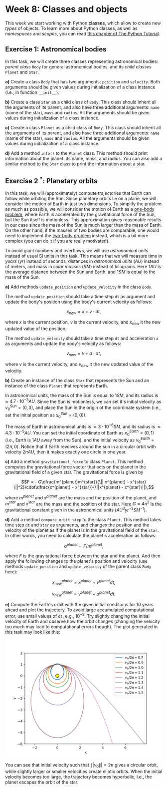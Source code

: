 # Week 8: Classes and objects


This week we start working with Python **classes**, which allow to create new *types* of objects. To learn more about Python classes, as well as *namespaces* and *scopes*, you can read [this chapter of The Python Tutorial](https://docs.python.org/3/tutorial/classes.html).

## Exercise 1: Astronomical bodies

In this task, we will create three classes representing astronomical bodies: *parent class* ```Body``` for general astronomical bodies, and its *child classes* ```Planet``` and ```Star```.

**a)** Create a class ```Body``` that has two arguments: ```position``` and ```velocity```. Both arguments should be given values during initialization of a class instance (i.e., in function ```__init__```).

**b)** Create a class ```Star``` as a child class of ```Body```. This class should inherit all the arguments of its parent, and also have three additional arguments: ```name``` (name of the star), ```mass``` and ```radius```. All the arguments should be given values during initialization of a class instance.

**c)** Create a class ```Planet``` as a child class of ```Body```. This class should inherit all the arguments of its parent, and also have three additional arguments: ```name``` (name of the star), ```mass``` and ```radius```. All the arguments should be given values during initialization of a class instance.

**d)** Add a method ```info()``` to the ```Planet``` class. This method should print information about the planet: its name, mass, and radius. You can also add a similar method to the ```Star``` class to print the information about a star.

## Exercise 2 $^*$: Planetary orbits

In this task, we will (approximately) compute trajectories that Earth can follow while orbiting the Sun. Since planetary orbits lie on a plane, we will consider the motion of Earth in just two dimensions. To simplify the problem as much as possible, we will consider the motion of Earth as a [one-body problem](https://en.wikipedia.org/wiki/Classical_central-force_problem), where Earth is accelerated by the gravitational force of the Sun, but the Sun itself is motionless. This approximation gives reasonable results in our case since the mass of the Sun is much larger than the mass of Earth. On the other hand, if the masses of two bodies are comparable, one would need to implement the [two-body problem](https://en.wikipedia.org/wiki/Two-body_problem) instead, which is a bit more complex (you can do it if you are really motivated). 

To avoid giant numbers and overflows, we will use *astronomical units* instead of usual SI units in this task. This means that we will measure time in *years* ($yr$) instead of seconds, distances in *astronomical units* ($AU$) instead of meters, and mass in *solar masses* ($SM$) instead of kilograms. Here $1 AU$ is the average distance between the Sun and Earth, and $1 SM$ is equal to the mass of the Sun.

**a)** Add methods ```update_position``` and ```update_velocity``` in the class ```Body```. 

The method ```update_position``` should take a time step ```dt``` as argument and update the body's position using the body's current velocity as follows:

$$x_{new} = x + v\cdot dt,$$

where $x$ is the current position, $v$ is the current velocity, and $x_{new}$ it the new updated value of the position. 

The method ```update_velocity``` should take a time step ```dt``` and acceleration ```a``` as arguments and update the body's velocity as follows:

$$v_{new} = v + a\cdot dt,$$

where $v$ is the current velocity, and $v_{new}$ it the new updated value of the velocity. 

**b)** Create an instance of the class ```Star``` that represents the Sun and an instance of the class ```Planet``` that represents Earth. 

In  astronomical units, the mass of the Sun is equal to $1 SM$, and its radius is $\approx 4.7\cdot 10^{-3} AU$. Since the Sun is motionless, we can set it's initial velocity as $v^{Sun}_0 =(0,0)$, and place the Sun in the origin of the coordinate system (i.e., set the initial position as $x^{Sun}_0=(0,0)$).

The mass of Earth in astronomical units is $\approx 3\cdot 10^{-6}SM$, and its radius is $\approx 4.3\cdot 10^{-5}AU$. You can set the initial coordinate of Earth as $x_0^{Earth}=(0,1)$ (i.e., Earth is $1AU$ away from the Sun), and the initial velocity as $v_0^{Earth}=(2\pi,0)$. Notice that if Earth revolves around the sun in a circular orbit with velocity $2\pi AU$, then it makes exactly one circle in one year.

**c)** Add a method ```gravitational_force``` to class ```Planet```. This method computes the gravitational force vector that acts on the planet in the gravitational field of a given star. The gravitational force is given by

$$F = - G\dfrac{m^{planet}m^{star}}{\|| x^{planet} - x^{star} \||^2}\cdot\dfrac{x^{planet} - x^{star}}{\||x^{planet} - x^{star}\||},$$

where $m^{planet}$ and $x^{planet}$ are the mass and the position of the planet, and $m^{star}$ and $x^{star}$ are the mass and the position of the star. Here $G=4\pi^2$ is the gravitational constant given in the astronomical units $(AU^{3}yr^{-2}SM^{-1})$.

**d)** Add a method ```compute_orbit_step``` to the class ```Planet```. This method takes time step ```dt``` and ```star``` as arguments, and changes the position and the velocity of the planet as if the planet is in the gravitational field of the ```star```. In other words, you need to calculate the planet's acceleration as follows:

$$a^{planet} = F/m^{planet},$$

where $F$ is the gravitational force between the star and the planet. And then apply the following changes to the planet's position and velocity (use methods ```update_position``` and ```update_velocity``` of the parent class ```Body``` here):

$$x^{planet}_{new} = x^{planet} + v^{planet}dt,$$

$$v^{planet}_{new} = v^{planet} + a^{planet}dt .$$

**e)** Compute the Earth's orbit with the given initial conditions for 10 years ahead and plot the trajectory. To avoid large accumulated computational error, use small values of ```dt```, e.g., $10^{-5}$. Try slightly changing the initial velocity of Earth and observe how the orbit changes (changing the velocity too much may lead to computational errors though). The plot generated in this task may look like this:

<p align="center">
  <img src="https://raw.githubusercontent.com/mselezniova/CompMath23/a80dba28d25d1e11fdfaea7f4f15a63724d538a3/images/week8/ex2.svg">
</p>

You can see that initial velocity such that $\||v_0\||=2\pi$ gives a circular orbit, while slightly larger or smaller velocities create eliptic orbits. When the initial velocity becomes too large, the trajectory becomes hyperbolic, i.e., the planet escapes the orbit of the star. 


